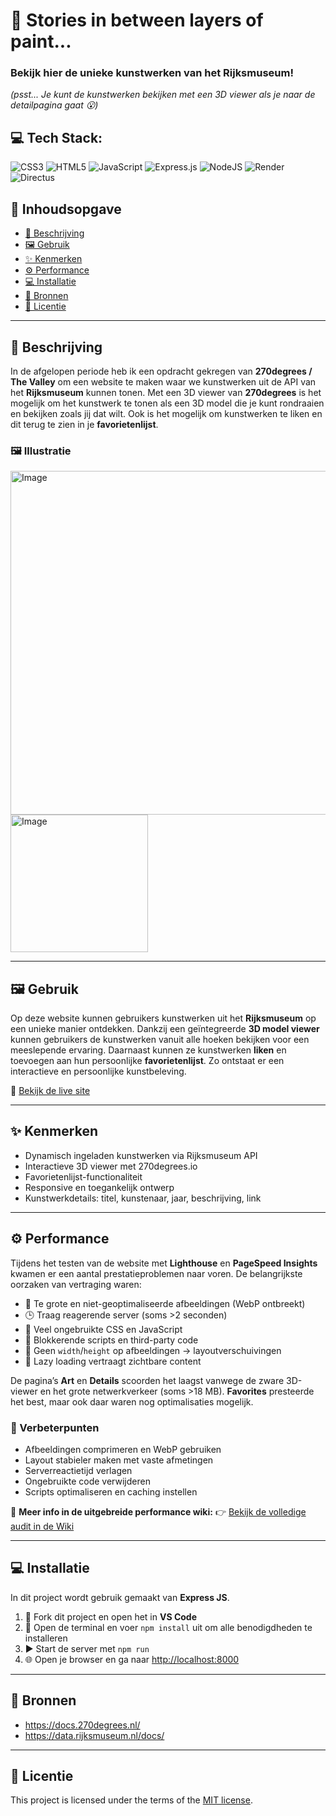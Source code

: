 # 🎨 Stories in between layers of paint...

### Bekijk hier de unieke kunstwerken van het Rijksmuseum! <br>

*(psst... Je kunt de kunstwerken bekijken met een 3D viewer als je naar de detailpagina gaat 😮)*

## 💻 Tech Stack:

![CSS3](https://img.shields.io/badge/css3-%231572B6.svg?style=for-the-badge\&logo=css3\&logoColor=white)
![HTML5](https://img.shields.io/badge/html5-%23E34F26.svg?style=for-the-badge\&logo=html5\&logoColor=white)
![JavaScript](https://img.shields.io/badge/javascript-%23323330.svg?style=for-the-badge\&logo=javascript\&logoColor=%23F7DF1E)
![Express.js](https://img.shields.io/badge/express.js-%23404d59.svg?style=for-the-badge\&logo=express\&logoColor=%2361DAFB)
![NodeJS](https://img.shields.io/badge/node.js-6DA55F?style=for-the-badge\&logo=node.js\&logoColor=white)
![Render](https://img.shields.io/badge/Render-%46E3B7.svg?style=for-the-badge\&logo=render\&logoColor=white)
![Directus](https://img.shields.io/badge/directus-%2364f.svg?style=for-the-badge\&logo=directus\&logoColor=white)

## 📑 Inhoudsopgave

* [📖 Beschrijving](#beschrijving)
* [🖼️ Gebruik](#gebruik)
* [✨ Kenmerken](#kenmerken)
* [⚙️ Performance](#performance)
* [💻 Installatie](#installatie)
* [🔗 Bronnen](#bronnen)
* [📄 Licentie](#licentie)

---

## 📖 Beschrijving

In de afgelopen periode heb ik een opdracht gekregen van **270degrees / The Valley** om een website te maken waar we kunstwerken uit de API van het **Rijksmuseum** kunnen tonen.
Met een 3D viewer van **270degrees** is het mogelijk om het kunstwerk te tonen als een 3D model die je kunt rondraaien en bekijken zoals jij dat wilt.
Ook is het mogelijk om kunstwerken te liken en dit terug te zien in je **favorietenlijst**.

### 🖼️ Illustratie

<img width="550" alt="Image" src="https://github.com/user-attachments/assets/26842453-ec4c-4fbe-ae85-94290a011ce5"/>

<img width="220" alt="Image" src="https://github.com/user-attachments/assets/62717bd7-2b07-443d-bafc-35f00f1c8711"/>

---

## 🖼️ Gebruik

Op deze website kunnen gebruikers kunstwerken uit het **Rijksmuseum** op een unieke manier ontdekken. Dankzij een geïntegreerde **3D model viewer** kunnen gebruikers de kunstwerken vanuit alle hoeken bekijken voor een meeslepende ervaring.
Daarnaast kunnen ze kunstwerken **liken** en toevoegen aan hun persoonlijke **favorietenlijst**. Zo ontstaat er een interactieve en persoonlijke kunstbeleving.

🔗 [Bekijk de live site](https://artwork-270projects.onrender.com)

---

## ✨ Kenmerken

* Dynamisch ingeladen kunstwerken via Rijksmuseum API
* Interactieve 3D viewer met 270degrees.io
* Favorietenlijst-functionaliteit
* Responsive en toegankelijk ontwerp
* Kunstwerkdetails: titel, kunstenaar, jaar, beschrijving, link

---

## ⚙️ Performance

Tijdens het testen van de website met **Lighthouse** en **PageSpeed Insights** kwamen er een aantal prestatieproblemen naar voren. De belangrijkste oorzaken van vertraging waren:

* 📸 Te grote en niet-geoptimaliseerde afbeeldingen (WebP ontbreekt)
* 🕒 Traag reagerende server (soms >2 seconden)
* 🧹 Veel ongebruikte CSS en JavaScript
* 🧱 Blokkerende scripts en third-party code
* 📐 Geen `width`/`height` op afbeeldingen → layoutverschuivingen
* 🧠 Lazy loading vertraagt zichtbare content

De pagina’s **Art** en **Details** scoorden het laagst vanwege de zware 3D-viewer en het grote netwerkverkeer (soms >18 MB).
**Favorites** presteerde het best, maar ook daar waren nog optimalisaties mogelijk.

### 🔧 Verbeterpunten

* Afbeeldingen comprimeren en WebP gebruiken
* Layout stabieler maken met vaste afmetingen
* Serverreactietijd verlagen
* Ongebruikte code verwijderen
* Scripts optimaliseren en caching instellen

📄 **Meer info in de uitgebreide performance wiki:**
👉 [Bekijk de volledige audit in de Wiki](https://github.com/Recss68/proof-of-concept/wiki/Project-%E2%80%90-Artwork-%E2%80%90-270Degrees#performance-audit)

---

## 💻 Installatie

In dit project wordt gebruik gemaakt van **Express JS**.

1. 🔄 Fork dit project en open het in **VS Code**
2. 💽 Open de terminal en voer `npm install` uit om alle benodigdheden te installeren
3. ▶️ Start de server met `npm run`
4. 🌐 Open je browser en ga naar [http://localhost:8000](http://localhost:8000)

---

## 🔗 Bronnen

* https://docs.270degrees.nl/
* https://data.rijksmuseum.nl/docs/

---

## 📄 Licentie

This project is licensed under the terms of the [MIT license](./LICENSE).
